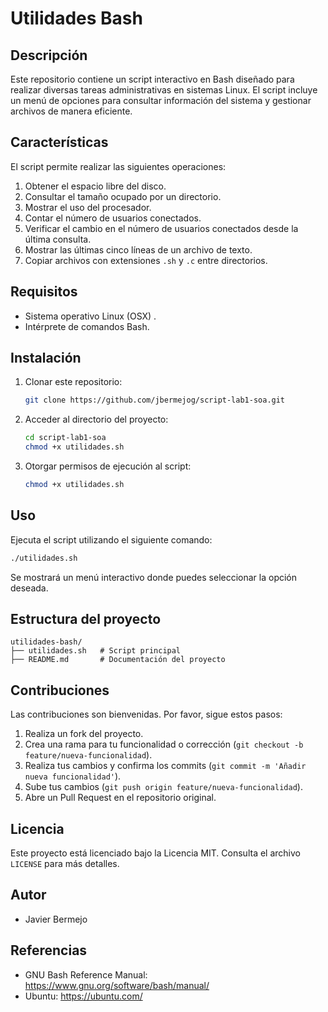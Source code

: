 # Utilidades Bash

## Descripción

Este repositorio contiene un script interactivo en Bash diseñado para realizar diversas tareas administrativas en sistemas Linux. El script incluye un menú de opciones para consultar información del sistema y gestionar archivos de manera eficiente.

## Características

El script permite realizar las siguientes operaciones:

1. Obtener el espacio libre del disco.
2. Consultar el tamaño ocupado por un directorio.
3. Mostrar el uso del procesador.
4. Contar el número de usuarios conectados.
5. Verificar el cambio en el número de usuarios conectados desde la última consulta.
6. Mostrar las últimas cinco líneas de un archivo de texto.
7. Copiar archivos con extensiones `.sh` y `.c` entre directorios.

## Requisitos

- Sistema operativo Linux (OSX) .
- Intérprete de comandos Bash.

## Instalación

1. Clonar este repositorio:

   ```bash
   git clone https://github.com/jbermejog/script-lab1-soa.git
   ```

2. Acceder al directorio del proyecto:

   ```bash
   cd script-lab1-soa
   chmod +x utilidades.sh
   ```

3. Otorgar permisos de ejecución al script:

   ```bash
   chmod +x utilidades.sh
   ```

## Uso

Ejecuta el script utilizando el siguiente comando:

```bash
./utilidades.sh
```

Se mostrará un menú interactivo donde puedes seleccionar la opción deseada.

## Estructura del proyecto

```plaintext
utilidades-bash/
├── utilidades.sh   # Script principal
├── README.md       # Documentación del proyecto
```

## Contribuciones

Las contribuciones son bienvenidas. Por favor, sigue estos pasos:

1. Realiza un fork del proyecto.
2. Crea una rama para tu funcionalidad o corrección (`git checkout -b feature/nueva-funcionalidad`).
3. Realiza tus cambios y confirma los commits (`git commit -m 'Añadir nueva funcionalidad'`).
4. Sube tus cambios (`git push origin feature/nueva-funcionalidad`).
5. Abre un Pull Request en el repositorio original.

## Licencia

Este proyecto está licenciado bajo la Licencia MIT. Consulta el archivo `LICENSE` para más detalles.

## Autor

- Javier Bermejo

## Referencias

- GNU Bash Reference Manual: https://www.gnu.org/software/bash/manual/
- Ubuntu: https://ubuntu.com/















